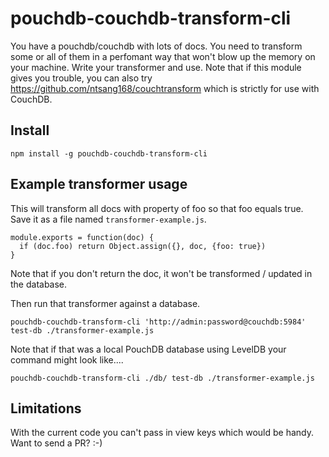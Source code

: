 # pouchdb-couchdb-transform-cli

You have a pouchdb/couchdb with lots of docs. You need to transform some or all of them in a perfomant way that won't blow up the memory on your machine. Write your transformer and use. Note that if this module gives you trouble, you can also try https://github.com/ntsang168/couchtransform which is strictly for use with CouchDB.

## Install
```
npm install -g pouchdb-couchdb-transform-cli
```

## Example transformer usage
This will transform all docs with property of foo so that foo equals true. Save it as a file named `transformer-example.js`.
```
module.exports = function(doc) {
  if (doc.foo) return Object.assign({}, doc, {foo: true})
}
```
Note that if you don't return the doc, it won't be transformed / updated in the database.

Then run that transformer against a database.
```
pouchdb-couchdb-transform-cli 'http://admin:password@couchdb:5984' test-db ./transformer-example.js
```

Note that if that was a local PouchDB database using LevelDB your command might look like....
```
pouchdb-couchdb-transform-cli ./db/ test-db ./transformer-example.js
```

## Limitations
With the current code you can't pass in view keys which would be handy. Want to send a PR? :-)
